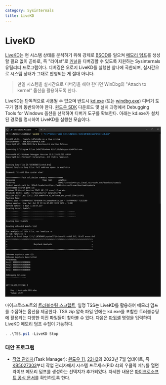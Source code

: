 ```yaml
---
category: Sysinternals
title: LiveKD
---
```

# LiveKD
[LiveKD](https://aka.ms/livekd)는 현 시스템 상태를 분석하기 위해 강제로 [BSOD](ko.BSOD.md)를 일으켜 [메모리 덤프](ko.Dump.md#커널-모드-덤프)를 생성할 필요 없이 곧바로, 즉 "라이브"로 [커널](ko.Kernel.md#커널)을 디버깅할 수 있도록 지원하는 Sysinternals 유틸리티 프로그램이다. 디버깅은 오로지 LiveKD를 실행한 찰나에 국한되며, 실시간으로 시스템 상태가 그대로 반영되는 게 절대 아니다.

> 만일 시스템을 실시간으로 디버깅을 해야 한다면 WinDbg의 "Attach to kernel" 옵션을 활용하도록 한다.

LiveKD는 단독적으로 사용될 수 없으며 반드시 [kd.exe](https://learn.microsoft.com/en-us/windows-hardware/drivers/debugger/debuggers-in-the-debugging-tools-for-windows-package#kd) (또는 [windbg.exe](https://learn.microsoft.com/en-us/windows-hardware/drivers/debugger/debuggers-in-the-debugging-tools-for-windows-package#windbg-classic)) 디버거 도구가 함께 동반되어야 한다. [윈도우 SDK](https://developer.microsoft.com/en-us/windows/downloads/windows-sdk/) 다운로드 및 설치 과정에서 Debugging Tools for Windows 옵션을 선택하여 디버거 도구를 확보한다. 아래는 kd.exe가 설치된 경로를 명시하여 LiveKD를 실행한 모습이다.

![LiveKD 유틸리티 프로그램](./images/sysinternals_livekd.png)

마이크로소프트의 [트러블슈팅 스크립트](https://learn.microsoft.com/en-us/troubleshoot/windows-client/windows-troubleshooters/introduction-to-troubleshootingscript-toolset-tss), 일명 TSS는 LiveKD를 활용하여 메모리 덤프를 수집하는 옵션을 제공한다. TSS.zip 압축 파일 안에는 kd.exe를 포함한 트러블슈팅에 활용되는 다양한 이진 파일들이 찾아볼 수 있다. 다음은 [파워셸](ko.PowerShell.md) 명령을 입력하여 LiveKD 메모리 덤프 수집이 가능하다.

```powershell
. .\TSS.ps1 -LiveKD Stop
```

### 대안 프로그램
* [작업 관리자](https://ko.wikipedia.org/wiki/작업_관리자_(윈도우))(Task Manager): [윈도우 11](https://ko.wikipedia.org/wiki/윈도우_11), [22H2](https://ko.wikipedia.org/wiki/윈도우_11_버전_역사#22H2)의 2023년 7월 업데이트, 즉 [KB5027303](https://support.microsoft.com/en-us/topic/july-11-2023-kb5028185-os-build-22621-1992-605fa18f-bd49-41d8-80b1-245080e26c3d)부터 작업 관리자에서 시스템 프로세스(PID 4)의 우클릭 메뉴를 열면 라이브 메모리 덤프를 생성하는 선택지가 추가되었다. 자세한 내용은 [마이크로소프트 공식 문서](https://learn.microsoft.com/en-us/windows-hardware/drivers/debugger/task-manager-live-dump)를 확인하도록 한다.

